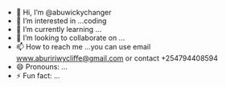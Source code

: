 - 👋 Hi, I’m @abuwickychanger
- 👀 I’m interested in ...coding
- 🌱 I’m currently learning ...
- 💞️ I’m looking to collaborate on ...
- 📫 How to reach me ...you can use email www.abuririwycliffe@gmail.com or contact +254794408594
- 😄 Pronouns: ...
- ⚡ Fun fact: ...

<!---
abuwickychanger/abuwickychanger is a ✨ special ✨ repository because its `README.md` (this file) appears on your GitHub profile.
You can click the Preview link to take a look at your changes.
--->
